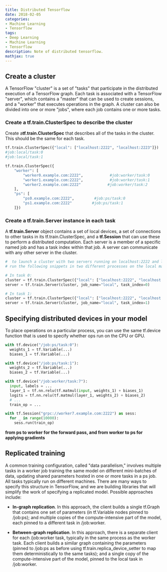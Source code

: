```yaml
---
title: Distributed Tensorflow
date: 2018-02-05
categories:
- Machine Learning
- Tensorflow
tags: 
- Deep Learning
- Machine Learning 
- Tensorflow
description: Note of distributed tensorflow.
mathjax: true
---
```


## Create a cluster  
A TensorFlow "cluster" is a set of "tasks" that participate in the distributed execution of a TensorFlow graph. Each task is associated with a TensorFlow "server", which contains a "master" that can be used to create sessions, and a "worker" that executes operations in the graph. A cluster can also be divided into one or more "jobs", where each job contains one or more tasks.  

### Create a tf.train.ClusterSpec to describe the cluster  
Create a**tf.train.ClusterSpec** that describes all of the tasks in the cluster. This should be the same for each task.

```python
tf.train.ClusterSpec({"local": ["localhost:2222", "localhost:2223"]})
#job:local/task:0
#job:local/task:1

tf.train.ClusterSpec({
    "worker": [
        "worker0.example.com:2222",            #job:worker/task:0
        "worker1.example.com:2222",            #job:worker/task:1
        "worker2.example.com:2222"            #job:worker/task:2
    ],
    "ps": [
        "ps0.example.com:2222",         #job:ps/task:0
        "ps1.example.com:2222"         #job:ps/task:1
    ]})
```  

### Create a tf.train.Server instance in each task  
A **tf.train.Server** object contains a set of local devices, a set of connections to other tasks in its tf.train.ClusterSpec, and a **tf.Session** that can use these to perform a distributed computation. Each server is a member of a specific named job and has a task index within that job. A server can communicate with any other server in the cluster.  

```python
#  to launch a cluster with two servers running on localhost:2222 and localhost:2223
# run the following snippets in two different processes on the local machine

# In task 0:
cluster = tf.train.ClusterSpec({"local": ["localhost:2222", "localhost:2223"]})
server = tf.train.Server(cluster, job_name="local", task_index=0)

# In task 1:
cluster = tf.train.ClusterSpec({"local": ["localhost:2222", "localhost:2223"]})
server = tf.train.Server(cluster, job_name="local", task_index=1)
```  

## Specifying distributed devices in your model  
To place operations on a particular process, you can use the same tf.device function that is used to specify whether ops run on the CPU or GPU.  

```python
with tf.device("/job:ps/task:0"):
  weights_1 = tf.Variable(...)
  biases_1 = tf.Variable(...)

with tf.device("/job:ps/task:1"):
  weights_2 = tf.Variable(...)
  biases_2 = tf.Variable(...)

with tf.device("/job:worker/task:7"):
  input, labels = ...
  layer_1 = tf.nn.relu(tf.matmul(input, weights_1) + biases_1)
  logits = tf.nn.relu(tf.matmul(layer_1, weights_2) + biases_2)
  # ...
  train_op = ...

with tf.Session("grpc://worker7.example.com:2222") as sess:
  for _ in range(10000):
    sess.run(train_op)
```  
**from ps to worker for the forward pass, and from worker to ps for applying gradients**    

## Replicated training  
A common training configuration, called "data parallelism," involves multiple tasks in a worker job training the same model on different mini-batches of data, updating shared parameters hosted in one or more tasks in a ps job. All tasks typically run on different machines. There are many ways to specify this structure in TensorFlow, and we are building libraries that will simplify the work of specifying a replicated model. Possible approaches include:  

- **In-graph replication**. In this approach, the client builds a single tf.Graph that contains one set of parameters (in tf.Variable nodes pinned to /job:ps); and multiple copies of the compute-intensive part of the model, each pinned to a different task in /job:worker.  

- **Between-graph replication**. In this approach, there is a separate client for each /job:worker task, typically in the same process as the worker task. Each client builds a similar graph containing the parameters (pinned to /job:ps as before using tf.train.replica_device_setter to map them deterministically to the same tasks); and a single copy of the compute-intensive part of the model, pinned to the local task in /job:worker.
